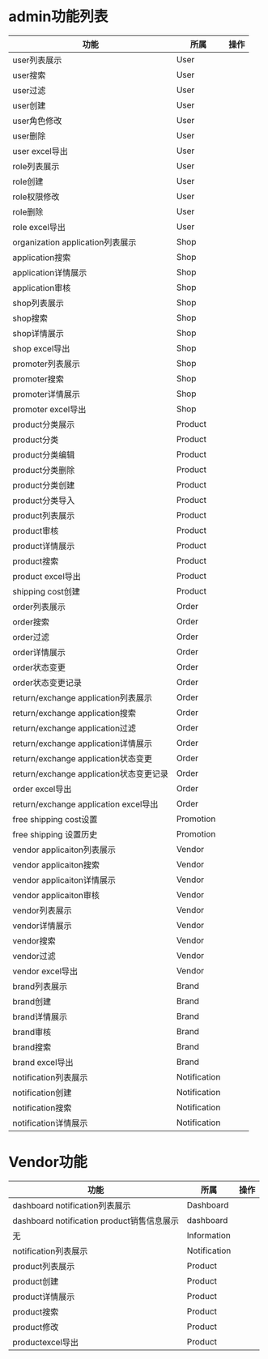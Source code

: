 # admin功能列表
| 功能 | 所属 | 操作 |
| --- | --- | --- |
| user列表展示 | User |  |
| user搜索 | User |  |
| user过滤 | User |  |
| user创建 | User |  |
| user角色修改 | User |  |
| user删除 | User |  |
| user excel导出 | User |  |
| role列表展示 | User |  |
| role创建 | User |  |
| role权限修改  | User |  |
| role删除 | User |  |
| role excel导出 | User |  |
| organization application列表展示 | Shop |  |
| application搜索 | Shop |  |
| application详情展示 | Shop |  |
| application审核 | Shop |  |
| shop列表展示 | Shop |  |
| shop搜索 | Shop |  |
| shop详情展示 | Shop |  |
| shop excel导出 | Shop |  |
| promoter列表展示 | Shop |  |
| promoter搜索 | Shop |  |
| promoter详情展示 | Shop |  |
| promoter excel导出 | Shop |  |
| product分类展示 | Product |  |
| product分类 | Product |  |
| product分类编辑 | Product |  |
| product分类删除 | Product |  |
| product分类创建 | Product |  |
| product分类导入 | Product |  |
| product列表展示 | Product |  |
| product审核 | Product |  |
| product详情展示 | Product |  |
| product搜索 | Product |  |
| product excel导出 | Product |  |
| shipping cost创建 | Product |  |
| order列表展示 | Order |  |
| order搜索 | Order |  |
| order过滤 | Order |  |
| order详情展示 | Order |  |
| order状态变更 | Order |  |
| order状态变更记录 | Order |  |
| return/exchange application列表展示 | Order |  |
| return/exchange application搜索 | Order |  |
| return/exchange application过滤 | Order |  |
| return/exchange application详情展示 | Order |  |
| return/exchange application状态变更 | Order |  |
| return/exchange application状态变更记录 | Order |  |
| order excel导出 | Order  |  |
| return/exchange application excel导出  | Order |  |
| free shipping cost设置  | Promotion |  |
| free shipping 设置历史 | Promotion |  |
| vendor applicaiton列表展示  | Vendor |  |
| vendor applicaiton搜索  | Vendor |  |
| vendor applicaiton详情展示  | Vendor |  |
| vendor applicaiton审核  | Vendor |  |
| vendor列表展示  | Vendor |  |
| vendor详情展示  | Vendor |  |
| vendor搜索  | Vendor |  |
| vendor过滤 | Vendor |  |
| vendor excel导出 | Vendor |  |
| brand列表展示 | Brand |  |
| brand创建 | Brand |  |
| brand详情展示 | Brand |  |
| brand审核 | Brand |  |
| brand搜索 | Brand |  |
| brand excel导出 | Brand |  |
| notification列表展示 | Notification |  |
| notification创建 | Notification |  |
| notification搜索 | Notification |  |
| notification详情展示 | Notification |  |


# Vendor功能

| 功能 | 所属 | 操作 |
| --- | --- | --- |
| dashboard notification列表展示 | Dashboard |  |
| dashboard notification product销售信息展示 | dashboard |  |
| 无 | Information |  |
| notification列表展示 | Notification |  |
| product列表展示 | Product |  |
| product创建 | Product |  |
| product详情展示 | Product |  |
| product搜索 | Product |  |
| product修改 | Product |  |
| productexcel导出 | Product |  |


